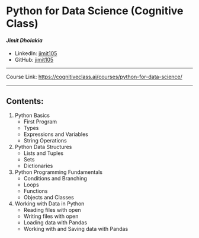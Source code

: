 # Python for Data Science (Cognitive Class)

#### *Jimit Dholakia*

* LinkedIn: [jimit105](https://in.linkedin.com/in/jimit105 "LinkedIn Profile")
* GitHub: [jimit105](https://github.com/jimit105 "GitHub Profile")

---

Course Link: https://cognitiveclass.ai/courses/python-for-data-science/

---

## Contents:
1. Python Basics
    * First Program
    * Types
    * Expressions and Variables
    * String Operations
2. Python Data Structures
    * Lists and Tuples
    * Sets
    * Dictionaries
3. Python Programming Fundamentals
    * Conditions and Branching
    * Loops
    * Functions
    * Objects and Classes
4. Working with Data in Python
    * Reading files with open
    * Writing files with open
    * Loading data with Pandas
    * Working with and Saving data with Pandas
